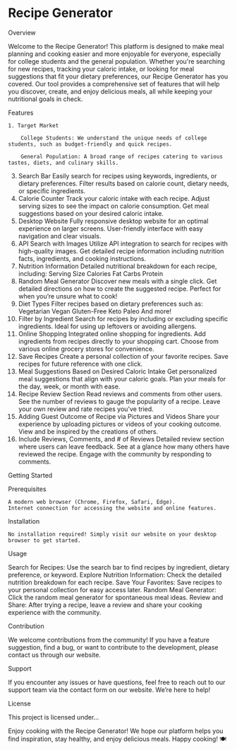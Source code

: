 # Recipe Generator

Overview

  Welcome to the Recipe Generator! This platform is designed to make meal planning and cooking easier and more enjoyable for everyone, especially for college students and the general population. 
  Whether you're searching for new recipes, tracking your caloric intake, or looking for meal suggestions that fit your dietary preferences, our Recipe Generator has you covered. 
  Our tool provides a comprehensive set of features that will help you discover, create, and enjoy delicious meals, all while keeping your nutritional goals in check.

Features

    1. Target Market

        College Students: We understand the unique needs of college students, such as budget-friendly and quick recipes.
    
        General Population: A broad range of recipes catering to various tastes, diets, and culinary skills.
    
  3. Search Bar
    Easily search for recipes using keywords, ingredients, or dietary preferences.
    Filter results based on calorie count, dietary needs, or specific ingredients.
  4. Calorie Counter
    Track your caloric intake with each recipe.
    Adjust serving sizes to see the impact on calorie consumption.
    Get meal suggestions based on your desired caloric intake.
  5. Desktop Website
    Fully responsive desktop website for an optimal experience on larger screens.
    User-friendly interface with easy navigation and clear visuals.
  6. API Search with Images
    Utilize API integration to search for recipes with high-quality images.
    Get detailed recipe information including nutrition facts, ingredients, and cooking instructions.
  7. Nutrition Information
    Detailed nutritional breakdown for each recipe, including:
    Serving Size
    Calories
    Fat
    Carbs
    Protein
  8. Random Meal Generator
    Discover new meals with a single click.
    Get detailed directions on how to create the suggested recipe.
    Perfect for when you’re unsure what to cook!
  9. Diet Types
    Filter recipes based on dietary preferences such as:
    Vegetarian
    Vegan
    Gluten-Free
    Keto
    Paleo
    And more!
  10. Filter by Ingredient
    Search for recipes by including or excluding specific ingredients.
    Ideal for using up leftovers or avoiding allergens.
  11. Online Shopping
    Integrated online shopping for ingredients.
    Add ingredients from recipes directly to your shopping cart.
    Choose from various online grocery stores for convenience.
  12. Save Recipes
    Create a personal collection of your favorite recipes.
    Save recipes for future reference with one click.
  13. Meal Suggestions Based on Desired Caloric Intake
    Get personalized meal suggestions that align with your caloric goals.
    Plan your meals for the day, week, or month with ease.
  14. Recipe Review Section
    Read reviews and comments from other users.
    See the number of reviews to gauge the popularity of a recipe.
    Leave your own review and rate recipes you've tried.
  15. Adding Guest Outcome of Recipe via Pictures and Videos
    Share your experience by uploading pictures or videos of your cooking outcome.
    View and be inspired by the creations of others.
  16. Include Reviews, Comments, and # of Reviews
    Detailed review section where users can leave feedback.
    See at a glance how many others have reviewed the recipe.
    Engage with the community by responding to comments.
    
  
Getting Started

  Prerequisites
  
    A modern web browser (Chrome, Firefox, Safari, Edge).
    Internet connection for accessing the website and online features.
  
  Installation
  
    No installation required! Simply visit our website on your desktop browser to get started.

Usage

  Search for Recipes: Use the search bar to find recipes by ingredient, dietary preference, or keyword.
  Explore Nutrition Information: Check the detailed nutrition breakdown for each recipe.
  Save Your Favorites: Save recipes to your personal collection for easy access later.
  Random Meal Generator: Click the random meal generator for spontaneous meal ideas.
  Review and Share: After trying a recipe, leave a review and share your cooking experience with the community.

Contribution

  We welcome contributions from the community! If you have a feature suggestion, find a bug, or want to contribute to the development, please contact us through our website.

Support

  If you encounter any issues or have questions, feel free to reach out to our support team via the contact form on our website. We’re here to help!

License

  This project is licensed under...

Enjoy cooking with the Recipe Generator! We hope our platform helps you find inspiration, stay healthy, and enjoy delicious meals. Happy cooking! 🍽️
